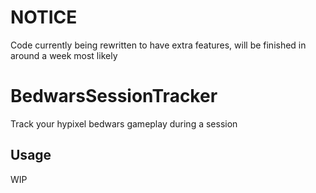 # NOTICE
Code currently being rewritten to have extra features, will be finished in around a week most likely

# BedwarsSessionTracker
Track your hypixel bedwars gameplay during a session

## Usage
WIP
